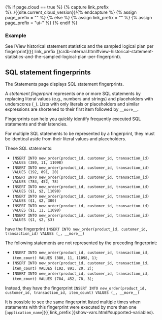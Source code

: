 {% if page.cloud == true %}
  {% capture link_prefix %}../{{site.current_cloud_version}}/{% endcapture %}
  {% assign page_prefix = "" %}
{% else %}
  {% assign link_prefix = "" %}
  {% assign page_prefix = "ui-" %}
{% endif %}

### Example

See [View historical statement statistics and the sampled logical plan per fingerprint]({{ link_prefix }}crdb-internal.html#view-historical-statement-statistics-and-the-sampled-logical-plan-per-fingerprint).

## SQL statement fingerprints

The Statements page displays SQL statement fingerprints.

A _statement fingerprint_ represents one or more SQL statements by replacing literal values (e.g., numbers and strings) and placeholders with underscores (`_`). Lists with only literals or placeholders and similar expressions are shortened to their first item followed by `__more__`.

Fingerprints can help you quickly identify frequently executed SQL statements and their latencies.

For multiple SQL statements to be represented by a fingerprint, they must be identical aside from their literal values and placeholders.

These SQL statements:

- `INSERT INTO new_order(product_id, customer_id, transaction_id) VALUES (380, 11, 11098)`
- `INSERT INTO new_order(product_id, customer_id, transaction_id) VALUES (192, 891, 20)`
- `INSERT INTO new_order(product_id, customer_id, transaction_id) VALUES (784, 452, 78)`
- `INSERT INTO new_order(product_id, customer_id, transaction_id) VALUES ($1, $2, 11098)`
- `INSERT INTO new_order(product_id, customer_id, transaction_id) VALUES ($1, $2, 300)`
- `INSERT INTO new_order(product_id, customer_id, transaction_id) VALUES ($1, 11, 11098)`
- `INSERT INTO new_order(product_id, customer_id, transaction_id) VALUES ($1, $2, $3)`

have the fingerprint `INSERT INTO new_order(product_id, customer_id, transaction_id) VALUES (_, __more__)`

The following statements are not represented by the preceding fingerprint:

- `INSERT INTO new_order(product_id, customer_id, transaction_id, item_count) VALUES (380, 11, 11098, 1)`;
- `INSERT INTO new_order(product_id, customer_id, transaction_id, item_count) VALUES (192, 891, 20, 2)`;
- `INSERT INTO new_order(product_id, customer_id, transaction_id, item_count) VALUES (784, 452, 78, 3)`;

Instead, they have the fingerprint `INSERT INTO new_order(product_id, customer_id, transaction_id, item_count) VALUES (_, __more__)`

It is possible to see the same fingerprint listed multiple times when statements with this fingerprint were executed by more than one [`application_name`]({{ link_prefix }}show-vars.html#supported-variables).
